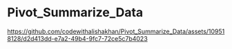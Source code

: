 # Pivot_Summarize_Data


https://github.com/codewithalishakhan/Pivot_Summarize_Data/assets/109518128/d2d413dd-e7a2-49b4-9fc7-72ce5c7b4023

